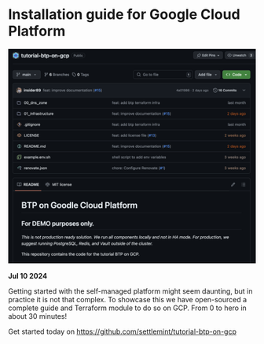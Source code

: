 # Installation guide for Google Cloud Platform

![Changelog Image](../static/img/releases/installation-guide-for-google-cloud-platform.png)

**Jul 10 2024**

Getting started with the self-managed platform might seem daunting, but in practice it is not that complex. To showcase this we have open-sourced a complete guide and Terraform module to do so on GCP. From 0 to hero in about 30 minutes!

Get started today on [https://github.com/settlemint/tutorial-btp-on-gcp ](https://github.com/settlemint/tutorial-btp-on-gcp)
